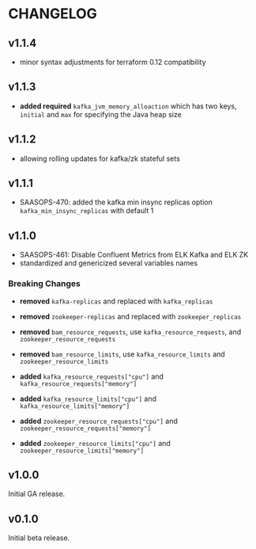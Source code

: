 # CHANGELOG

## v1.1.4

* minor syntax adjustments for terraform 0.12 compatibility

## v1.1.3

* **added required** `kafka_jvm_memory_alloaction` which has two keys, `initial` and `max` for specifying the Java heap size

## v1.1.2

* allowing rolling updates for kafka/zk stateful sets

## v1.1.1 

* SAASOPS-470: added the kafka min insync replicas option `kafka_min_insync_replicas` with default 1

## v1.1.0

* SAASOPS-461: Disable Confluent Metrics from ELK Kafka and ELK ZK
* standardized and genericized several variables names

### Breaking Changes

* **removed** `kafka-replicas` and replaced with `kafka_replicas`
* **removed** `zookeeper-replicas` and replaced with `zookeeper_replicas`
* **removed** `bam_resource_requests`, use `kafka_resource_requests`, and `zookeeper_resource_requests`
* **removed** `bam_resource_limits`, use `kafka_resource_limits` and `zookeeper_resource_limits`

* **added** `kafka_resource_requests["cpu"]` and `kafka_resource_requests["memory"]`
* **added** `kafka_resource_limits["cpu"]` and `kafka_resource_limits["memory"]`
* **added** `zookeeper_resource_requests["cpu"]` and `zookeeper_resource_requests["memory"]`
* **added** `zookeeper_resource_limits["cpu"]` and `zookeeper_resource_limits["memory"]`

## v1.0.0

Initial GA release.

## v0.1.0

Initial beta release.

